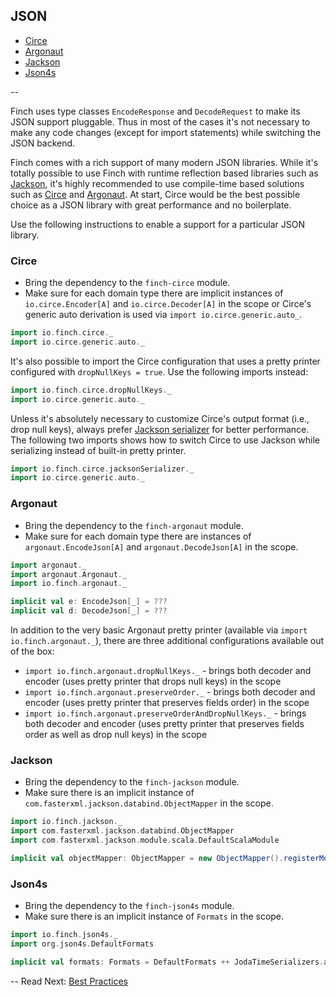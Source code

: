 ## JSON

* [Circe](json.md#circe)
* [Argonaut](json.md#argonaut)
* [Jackson](json.md#jackson)
* [Json4s](json.md#json4s)

--

Finch uses type classes `EncodeResponse` and `DecodeRequest` to make its JSON support pluggable. Thus in most of the
cases it's not necessary to make any code changes (except for import statements) while switching the JSON backend.

Finch comes with a rich support of many modern JSON libraries. While it's totally possible to use Finch with runtime
reflection based libraries such as [Jackson][jackson], it's highly recommended to use compile-time based solutions such
as [Circe][circe] and [Argonaut][argonaut]. At start, Circe would be the best possible choice as a JSON library with
great performance and no boilerplate.

Use the following instructions to enable a support for a particular JSON library.

### Circe

* Bring the dependency to the `finch-circe` module.
* Make sure for each domain type there are implicit instances of `io.circe.Encoder[A]` and `io.circe.Decoder[A]` in the
  scope or Circe's generic auto derivation is used via `import io.circe.generic.auto_`.

```scala
import io.finch.circe._
import io.circe.generic.auto._
```

It's also possible to import the Circe configuration that uses a pretty printer configured with `dropNullKeys = true`.
Use the following imports instead:

```scala
import io.finch.circe.dropNullKeys._
import io.circe.generic.auto._
```

Unless it's absolutely necessary to customize Circe's output format (i.e., drop null keys), always prefer [Jackson
serializer][circe-jackson] for better performance. The following two imports shows how to switch Circe to use Jackson
while serializing instead of built-in pretty printer.

```scala
import io.finch.circe.jacksonSerializer._
import io.circe.generic.auto._
```

### Argonaut

* Bring the dependency to the `finch-argonaut` module.
* Make sure for each domain type there are instances of `argonaut.EncodeJson[A]` and `argonaut.DecodeJson[A]` in the
  scope.

```scala
import argonaut._
import argonaut.Argonaut._
import io.finch.argonaut._

implicit val e: EncodeJson[_] = ???
implicit val d: DecodeJson[_] = ???
```

In addition to the very basic Argonaut pretty printer (available via `import io.finch.argonaut._`), there are three
additional configurations available out of the box:

* `import io.finch.argonaut.dropNullKeys._` - brings both decoder and encoder (uses pretty printer that drops null keys)
   in the scope
* `import io.finch.argonaut.preserveOrder._` - brings both decoder and encoder (uses pretty printer that preserves
   fields order) in the scope
* `import io.finch.argonaut.preserveOrderAndDropNullKeys._` - brings both decoder and encoder (uses pretty printer that
   preserves fields order as well as drop null keys) in the scope

### Jackson

* Bring the dependency to the `finch-jackson` module.
* Make sure there is an implicit instance of `com.fasterxml.jackson.databind.ObjectMapper` in the scope.

```scala
import io.finch.jackson._
import com.fasterxml.jackson.databind.ObjectMapper
import com.fasterxml.jackson.module.scala.DefaultScalaModule

implicit val objectMapper: ObjectMapper = new ObjectMapper().registerModule(DefaultScalaModule)
```

### Json4s

* Bring the dependency to the `finch-json4s` module.
* Make sure there is an implicit instance of `Formats` in the scope.

```scala
import io.finch.json4s._
import org.json4s.DefaultFormats

implicit val formats: Formats = DefaultFormats ++ JodaTimeSerializers.all
```

[argonaut]: http://argonaut.io
[jackson]: http://wiki.fasterxml.com/JacksonHome
[json4s]: http://json4s.org/
[circe]: https://github.com/travisbrown/circe
[circe-jackson]: https://github.com/travisbrown/circe/pull/111

--
Read Next: [Best Practices](best-practices.md)

